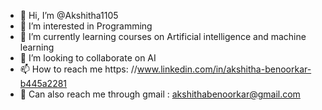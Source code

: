 - 👋 Hi, I’m @Akshitha1105
- 👀 I’m interested in Programming 
- 🌱 I’m currently learning courses on Artificial intelligence and machine learning 
- 💞️ I’m looking to collaborate on AI
- 📫 How to reach me https: //www.linkedin.com/in/akshitha-benoorkar-b445a2281
- 📧 Can also reach me through gmail : akshithabenoorkar@gmail.com
<!---
Akshitha1105/Akshitha1105 is a ✨ special ✨ repository because its `README.md` (this file) appears on your GitHub profile.
You can click the Preview link to take a look at your changes.
--->

